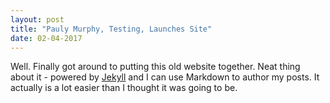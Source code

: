 ```yaml
---
layout: post
title: "Pauly Murphy, Testing, Launches Site"
date: 02-04-2017
---
```


Well. Finally got around to putting this old website together. Neat thing about it - powered by [Jekyll](http://jekyllrb.com) and I can use Markdown to author my posts. It actually is a lot easier than I thought it was going to be.
